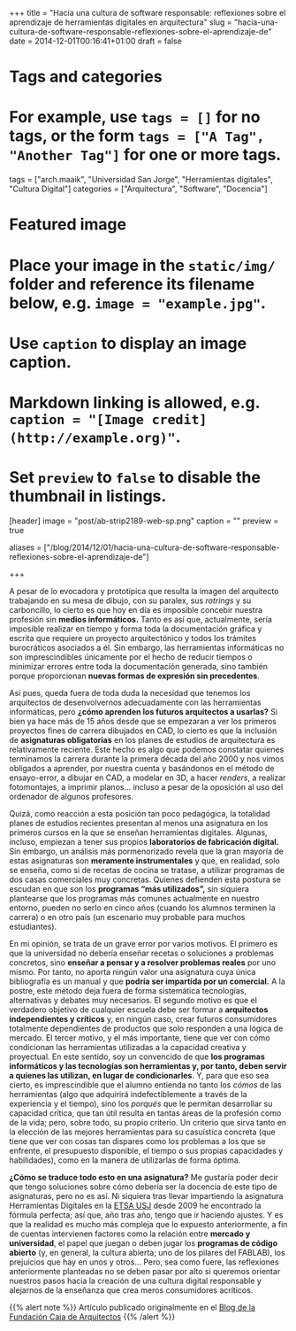 +++
title = "Hacia una cultura de software responsable: reflexiones sobre el aprendizaje de herramientas digitales en arquitectura"
slug = "hacia-una-cultura-de-software-responsable-reflexiones-sobre-el-aprendizaje-de"
date = 2014-12-01T00:16:41+01:00
draft = false

# Tags and categories
# For example, use `tags = []` for no tags, or the form `tags = ["A Tag", "Another Tag"]` for one or more tags.
tags = ["arch.maaik", "Universidad San Jorge", "Herramientas digitales", "Cultura Digital"]
categories = ["Arquitectura", "Software", "Docencia"]

# Featured image
# Place your image in the `static/img/` folder and reference its filename below, e.g. `image = "example.jpg"`.
# Use `caption` to display an image caption.
#   Markdown linking is allowed, e.g. `caption = "[Image credit](http://example.org)"`.
# Set `preview` to `false` to disable the thumbnail in listings.
[header]
image = "post/ab-strip2189-web-sp.png"
caption = ""
preview = true

aliases = ["/blog/2014/12/01/hacia-una-cultura-de-software-responsable-reflexiones-sobre-el-aprendizaje-de"]

+++

A pesar de lo evocadora y prototípica que resulta la imagen del arquitecto trabajando en su mesa de dibujo, con su paralex, sus <em>rotrings</em> y su carboncillo, lo cierto es que hoy en día es imposible concebir nuestra profesión sin <strong>medios informáticos.</strong> Tanto es así que, actualmente, sería imposible realizar en tiempo y forma toda la documentación gráfica y escrita que requiere un proyecto arquitectónico y todos los trámites burocráticos asociados a él. Sin embargo, las herramientas informáticas no son imprescindibles únicamente por el hecho de reducir tiempos o minimizar errores entre toda la documentación generada, sino también porque proporcionan <strong>nuevas formas de expresión sin precedentes</strong>.</p>
<p>Así pues, queda fuera de toda duda la necesidad que tenemos los arquitectos de desenvolvernos adecuadamente con las herramientas informáticas, pero <strong>¿cómo aprenden los futuros arquitectos a usarlas?</strong> Si bien ya hace más de 15 años desde que se empezaran a ver los primeros proyectos fines de carrera dibujados en CAD, lo cierto es que la inclusión de <strong>asignaturas obligatorias</strong> en los planes de estudios de arquitectura es relativamente reciente. Este hecho es algo que podemos constatar quienes terminamos la carrera durante la primera década del año 2000 y nos vimos obligados a aprender, por nuestra cuenta y basándonos en el método de ensayo-error, a dibujar en CAD, a modelar en 3D, a hacer <em>renders</em>, a realizar fotomontajes, a imprimir planos… incluso a pesar de la oposición al uso del ordenador de algunos profesores.</p>
<p>Quizá, como reacción a esta posición tan poco pedagógica, la totalidad planes de estudios recientes presentan al menos una asignatura en los primeros cursos en la que se enseñan herramientas digitales. Algunas, incluso, empiezan a tener sus propios <strong>laboratorios de fabricación digital. </strong>Sin embargo, un análisis más pormenorizado revela que la gran mayoría de estas asignaturas son <strong>meramente instrumentales</strong> y que, en realidad, solo se enseña, como si de recetas de cocina se tratase, a utilizar programas de dos casas comerciales muy concretas. Quienes defienden esta postura se escudan en que son los <strong>programas “más utilizados”,</strong> sin siquiera plantearse que los programas más comunes actualmente en nuestro entorno, pueden no serlo en cinco años (cuando los alumnos terminen la carrera) o en otro país (un escenario muy probable para muchos estudiantes).</p>
<p>En mi opinión, se trata de un grave error por varios motivos. El primero es que la universidad no debería enseñar recetas o soluciones a problemas concretos, sino <strong>enseñar a pensar y a resolver problemas reales</strong> por uno mismo. Por tanto, no aporta ningún valor una asignatura cuya única bibliografía es un manual y que <strong>podría ser impartida por un comercial.</strong> A la postre, este método deja fuera de forma sistemática tecnologías, alternativas y debates muy necesarios. El segundo motivo es que el verdadero objetivo de cualquier escuela debe ser formar a <strong>arquitectos independientes y críticos</strong> y, en ningún caso, crear futuros consumidores totalmente dependientes de productos que solo responden a una lógica de mercado. El tercer motivo, y el más importante, tiene que ver con cómo condicionan las herramientas utilizadas a la capacidad creativa y proyectual. En este sentido, soy un convencido de que <strong>los programas informáticos y las tecnologías son herramientas y, por tanto, deben servir a quienes las utilizan, en lugar de condicionarles</strong>. Y, para que eso sea cierto, es imprescindible que el alumno entienda no tanto los <em>cómos</em> de las herramientas (algo que adquirirá indefectiblemente a través de la experiencia y el tiempo), sino los <em>porqués</em> que le permitan desarrollar su capacidad crítica, que tan útil resulta en tantas áreas de la profesión como de la vida; pero, sobre todo, su propio criterio. Un criterio que sirva tanto en la elección de las mejores herramientas para su casuística concreta (que tiene que ver con cosas tan dispares como los problemas a los que se enfrente, el presupuesto disponible, el tiempo o sus propias capacidades y habilidades), como en la manera de utilizarlas de forma óptima.</p>
<p><strong>¿Cómo se traduce todo esto en una asignatura?</strong> Me gustaría poder decir que tengo soluciones sobre cómo debería ser la docencia de este tipo de asignaturas, pero no es así. Ni siquiera tras llevar impartiendo la asignatura Herramientas Digitales en la <a href="http://etsa.usj.es/" class="ext" target="_blank">ETSA USJ</a> desde 2009 he encontrado la fórmula perfecta; así que, año tras año, tengo que ir haciendo ajustes. Y es que la realidad es mucho más compleja que lo expuesto anteriormente, a fin de cuentas intervienen factores como la relación entre <strong>mercado y universidad</strong>, el papel que juegan o deben jugar los <strong>programas de código abierto</strong> (y, en general, la cultura abierta; uno de los pilares del FABLAB), los prejuicios que hay en unos y otros… Pero, sea como fuere, las reflexiones anteriormente planteadas no se deben pasar por alto si queremos orientar nuestros pasos hacia la creación de una cultura digital responsable y alejarnos de la enseñanza que crea meros consumidores acríticos.</p>
{{% alert note %}}
Artículo publicado originalmente en el <a href="http://blogfundacion.arquia.es/2014/07/hacia-una-cultura-de-software-responsable-reflexiones-sobre-el-aprendizaje-de-herramientas-digitales-en-arquitectura/" class="ext" target="_blank">Blog de la Fundación Caja de Arquitectos</a>
{{% /alert %}}
